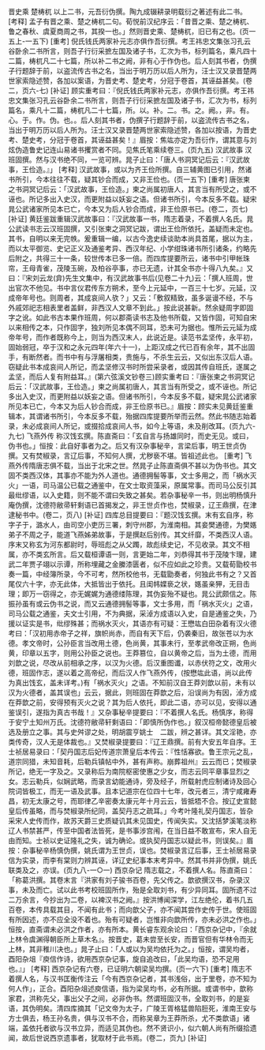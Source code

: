 <!-- { "loadSidebar": true } -->
晋史乘
楚梼杌
以上二书，元吾衍伪撰。陶九成辍耕录明载衍之著述有此二书。
[考释]
孟子有晋之乘、楚之梼杌二句。荀悦前汉纪序云：「昔晋之乘、楚之梼杌、鲁之春秋、虞夏商周之书，其揆一也。」然则晋史乘、楚梼杌，旧已有之也。(页一五上-一五下)
[重考]
倪氏钱氏两家补元志亦俱作吾衍撰。考王祎忠文集张习孔云谷卧余二书所言，则吾子行衍采摭左国及诸子书，汇次为书，标列篇名，乘凡四十二篇，梼杌凡二十七篇，所以补二书之阙，非有心于作伪也。后人刻其书者，伪撰子行题辞于前，以盗流传古书之名，当出于明万历以后人所为，汪士汉又录晋楚两世家索隐述赞，各加以案语，为晋史考、楚史考，分冠于卷首，其诬益甚矣。(卷二，页六-七)
[补证]
顾实重考曰：『倪氏钱氏两家补元志，亦俱作吾衍撰。考王祎忠文集张习孔云谷卧余二书所言，则吾子行衍采摭左国及诸子书，汇次为书，标列篇名，乘凡十二篇，梼杌凡二十七篇，所。以。补。二。书。之。阙。，非。有。心。于。作。伪。也。。后人刻其书者，伪撰子行题辞于前，以盗流传古书之名，当出于明万历以后人所为。汪士汉又录晋楚两世家索隐述赞，各加以按语，为晋史考、楚史考，分冠于卷首，其诬益甚矣！』眉按：焦竑亦定为吾衍作，谓其意与刘炫伪造鲁史记连山易诸书攫赏者不同。见焦氏笔乘续卷三。(页九五)
汉武故事
汉班固撰。然与汉书绝不同，一览可辨。晁子止曰：「唐人书洞冥记后云：『汉武故事，王俭造。』」
[考释]
汉武故事，或以为齐王俭所撰。自三辅黄图已引用，然诸书所引，今本往往不载，疑其钞合而成，又非王俭也。(页一五下)
[重考]
唐张柬之书洞冥记后云：「汉武故事，王俭造。」柬之尚属初唐人，其言当有所受之，或不诬也。所记多出入史汉，而更附益以妖妄之语。但诸书所引，今本反多不载。疑宋晁公武诸家所见本已亡，今本又为后人钞合而成，非王俭原书已。(卷二，页七)
[补证]
黄廷鉴跋重辑汉武故事曰：『汉武故事一书，隋志着录，不着撰人名氏。晁公武读书志云汉班固撰，又引张柬之洞冥记跋，谓出王俭所依托，盖疑而未定也。其书，自明以来无完帙。爰重辑一编，以古今逸史续谈助本尚具首尾，据以为主，而以太平御览、史记正义及通鉴考异、西汉年纪、小学绀珠诸书所引诸条，约略先后附之，共得三十一条，较世传本已多一倍。而四库提要所云，诸书中引甲帐珠帘，王母青雀，茂陵玉碗，及柏谷亭事，亦已无遗，计其全书亦十得八九矣。』又曰：『宋刘云龙(弇)先生文集中，有汉武故事书后(见卷二十九)云：「撰人班周，世出官次不他见。书中言仪君传东方朔术，至今上元延中，一百三十七岁。元延，汉成帝年号也。则周者，其成哀间人欤？」又云：「敷叙精致，虽多诞谩不经，不与外戚郊祀志相表里者盖鲜，非西汉人文章不到此。」按此说甚新。然余疑周字即固字之讹。如此书古本果作班周，何以郡斋读书志及他书所载，又皆作固，可知自宋以来相传之本，只作固字，独刘所见本偶不同耳，恐未可为据也。惟所云元延为成帝年号，而作者既称今上，则当为西汉末人，此说近是。读范书孟坚传，永平初，固始弱冠，卒于汉和之永元四年(年六十一)，上距汉成之代已百有余年，其不出固手，有断然者。而书中有与浮屠相类，贵施与，不杀生云云，又似出东汉后人语。窃疑此书本成哀间人所记，而孟坚修汉书时所尝采录者，或因其传自班氏，遂属之孟坚，而后人复有附益耳。』(第六弦溪文钞卷三)顾实重考曰：『唐张柬之书洞冥记后云：「汉武故事，王俭造。」柬之尚属初唐人，其言当有所受之，或不诬也。所记多出入史汉，而更附益以妖妄之语。但诸书所引，今本反多不载，疑宋晁公武诸家所见本已亡，今本又为后人钞合而成，非王俭原书已。』眉按：顾实未见黄廷鉴重辑本，其谓诸书所引，今本反多不载，殆据四库提要所举而云然。然此书随志始着录，未必成哀间人所记，或掇拾成哀间人书，如今上等语，未及削改耳。(页九六-九七)
飞燕外传
称汉饯玄撰。陈直斋曰：「玄自言与扬雄同时，而史无见。或曰，伪书也。」恒按：此自好事者为之。后又有汉杂事秘辛，言梁后事，明王世贞伪撰。又有焚椒录，言辽后事，不知何人撰，尤秽亵不堪。皆祖述此也。
[重考]
飞燕外传隋唐志俱不载，当出于北宋之世。然晁子止陈直斋俱不甚以为伪书也。其文固不类西汉体，其事亦不能为外人道也。通德拥髻等事，文士多用之，而「祸水灭火」一语，司马温公已载之通鉴中，在文士取资藻采，原属常事。而司马公反引其最纰缪语，以入史籍，则不能不谓曰失致之甚矣。若杂事秘辛一书，则出明杨慎升庵伪撰，沈德符敝帚轩剩语已首揭发之，非王世贞作也，焚椒录，辽王鼎撰，在津逮秘书中。(卷二，页八)
[补证]
四库总目提要曰：『题汉饯玄撰。末有玄自序，称字子于，潞水人，由司空小吏历三署，刺守州郡，为淮南相。其妾樊通德，为樊嫕弟子不周之子，能道飞燕姊弟故事，于是撰赵后别传。其文纤靡，不类西汉人语。序末又称玄为河东都尉时，辱班彪之从父躅，故彪续史记，不见收录。其文不相属，亦不类玄所言。后又载桓谭语一则，言更始二年，刘恭得其书于茂陵卞理，建武二年贾子翊以示谭，所称埋藏之金縢漆匮者，似不应如此之珍贵。又载荀勖校书奏一篇，中经簿所录，今不可考，然所校他书，无载勖奏者，何独此书有之？又首尾仅六十字，亦无此体，大抵皆出于依托。且闺帏媟亵之状，嫕虽亲狎，无目击理；即万一窃得之，亦无娓娓为通德缕陈理，其伪妄殆不疑也。晁公武颇信之。陈振孙虽有或云伪书之说，而又云通德拥髻等事，文士多用，而「祸水灭火」之语，司马公载之通鉴，夫文士引用，不为典据，采淖方成语以入史，自是通鉴之失，乃援以证实是书，纰缪殊甚；而祸水灭火，其语亦有可疑：王懋竑白田杂着有汉火德考曰：「汉初用赤帝子之祥，旗帜尚赤，而自有天下后，仍袭秦旧，故张苍以为水德。孝文帝时，公孙臣言当改用土德，色尚黄，其事未行，至孝武帝改正朔，色尚黄，印章以五字，则用公孙臣之说也。王莽篡位，自以黄帝之后，当为土德，而用刘歆之说，尽改从前相承之序，以汉为火德。后汉重图谶，以赤伏符之文，改用火德，班固作志，遂以着之高帝纪，而后汉人作飞燕外传，(按懋竑此语，尚以此传为真出饯玄，盖未详考。)有「祸水灭火」之语。不知前汉自王莽刘歆以前，未有以汉为火德者，盖其误也」云云，据此，则班固在莽歆之后，沿误尚为有因，淖方成在莽歆之前，安得预有灭火之说？其为后人依托，即此二语，亦可以见，安得以通鉴误引，遂指为真古书哉！』又杂事秘辛提要曰：『不着撰人名氏。杨慎序，称得于安宁土知州万氏。沈德符敝帚轩剩语曰：「即慎所伪作也。」叙汉桓帝懿德皇后被选及册立之事。其与史舛谬之处，明胡震亨姚士　二跋，辨之甚详。其文淫艳，亦类传奇，汉人无是体裁也。』又焚椒录提要曰：『辽王鼎撰。前有大安五年自序。王士祯居易录曰：「契丹国志后妃传道宗萧皇后本传云：『性恬寡欲。鲁王宗元之乱，道宗同猎，未知音耗，后勒兵镇帖中外，甚有声称。崩葬祖州』云云而已；焚椒录所记，绝无一字及之。又录称后为南院枢密使惠之少女，而志云同平章事显烈之女。志云勒兵，似娴武略，而录言幼能通诗，旁及经子，所载射虎应制诸诗及回心院词皆极工，而无一语及武事。且本记道宗在位四十七年，改元者三，清宁咸雍寿昌，初无太康之号，而耶律乙辛密奏太康元年十月云云，皆抵牾不合。按辽史宣懿皇后传虽略，而与焚椒录所纪同，盖契丹志之疏耳。」今考叶隆礼契丹国志，皆杂采宋人史传而作，故苏天爵三史质疑讥其未见国史，传闻失实。又沈括梦溪笔淡称辽人书禁甚严，传至中国者法皆死，是书事涉宫闱，在当日益不敢宣布，宋人自无由而知。士祯以史证隆礼之失，诚为确论。或执契丹国志以疑此书，则误矣。』眉按：杂事秘辛杨慎伪撰，姚氏谓为王世贞，误也。焚椒录言辽后事，王士祯居易录信为实录，而李有棠则力辨其诬，详辽史纪事本末考异中。然其书并非伪撰，姚氏联类及之，亦误。(页九八-一○一)
西京杂记
隋志载之，不着撰人名。陈直斋曰：「称葛洪撰。其卷末言『洪家有刘子骏书百卷，先父传之。歆欲撰汉书，杂录汉事，未及而亡。试以此书考校班固所作，殆是全取刘书，有少异同耳。固所遗不过二万余言，今抄出为二卷，以裨汉书之阙。』按洪博闻深学，江左绝伦，着书几五百卷，本传具载其目，不闻有此书；而向歆父子，亦不闻其尝作史传于世。使班固有所因述，亦不应全没不着也。殆有可疑者，岂惟非向歆所传，亦未必洪之作也。」恒按，直斋谓未必洪之作者，亦有所本。黄长睿东观余论曰：「西京杂记中，『余就上林令虞渊得朝臣所上草木名』。按晋史，葛未尝至长安，而晋官但有华林令而无上林，其非稚川决也。」晁子止曰：「人或以为吴均依托为之。」恒按，谓吴均者，酉阳杂俎『庾信作诗，欲用西京杂记事，旋自追改曰，「此吴均语，恐不足用也。』」
[考释]
西京杂记有六卷，已证明六朝梁吴均撰。(页一六下)
[重考]
隋志不着撰人名，与汉书匡衡传注云「今有西京杂记者，其书浅俗，出于里卷，亦不知为何人作」，正合。酉阳杂俎述庾信语，指为梁吴均书，必有所据。或谓书中，歆称家君，洪称先父，事出父子之间，必非伪书。然谓班固汉书，全取刘书，的是妄语，其伪明矣。清四库摘其「记文帝为太子，广陵王胥格猛兽陷脰死，淮南王安与方士俱去，杨王孙名贵，俱与汉书不合，而称吴章为王莽所杀，尤不类歆语」诸端，盖依托者欲与汉书立异，而适见其伪也。然不贤识小，似六朝人尚有所缀拾遗闻，故后世说西京遗事者，犹取材于此书焉。(卷二，页九)
[补证]
